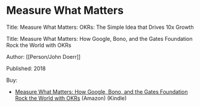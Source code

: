 # Measure What Matters

Title: Measure What Matters: OKRs: The Simple Idea that Drives 10x Growth

Title: Measure What Matters: How Google, Bono, and the Gates Foundation Rock the World with OKRs

Author: [[Person/John Doerr]]

Published: 2018

Buy: 

- [Measure What Matters: How Google, Bono, and the Gates Foundation Rock the World with OKRs](https://www.amazon.com/dp/B078FZ9SYB/) (Amazon) (Kindle)
